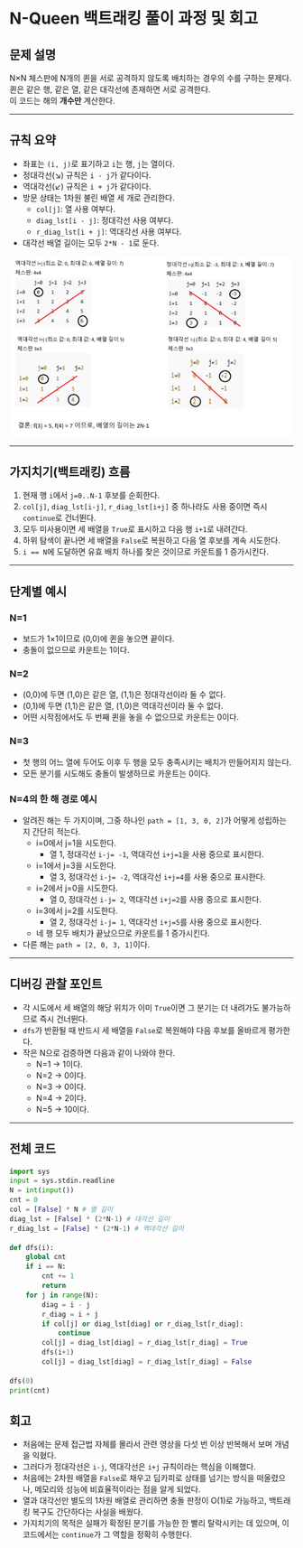 # N-Queen 백트래킹 풀이 과정 및 회고

## 문제 설명
N×N 체스판에 N개의 퀸을 서로 공격하지 않도록 배치하는 경우의 수를 구하는 문제다.  
퀸은 같은 행, 같은 열, 같은 대각선에 존재하면 서로 공격한다.  
이 코드는 해의 **개수만** 계산한다.

---

## 규칙 요약
- 좌표는 `(i, j)`로 표기하고 `i`는 행, `j`는 열이다.
- 정대각선(↘) 규칙은 `i - j`가 같다이다.
- 역대각선(↙) 규칙은 `i + j`가 같다이다.
- 방문 상태는 1차원 불린 배열 세 개로 관리한다.
  - `col[j]`: 열 사용 여부다.
  - `diag_lst[i - j]`: 정대각선 사용 여부다.
  - `r_diag_lst[i + j]`: 역대각선 사용 여부다.
- 대각선 배열 길이는 모두 `2*N - 1`로 둔다.

![alt text](images/image.png)

---

## 가지치기(백트래킹) 흐름
1. 현재 행 `i`에서 `j=0..N-1` 후보를 순회한다.
2. `col[j]`, `diag_lst[i-j]`, `r_diag_lst[i+j]` 중 하나라도 사용 중이면 즉시 `continue`로 건너뛴다.
3. 모두 미사용이면 세 배열을 `True`로 표시하고 다음 행 `i+1`로 내려간다.
4. 하위 탐색이 끝나면 세 배열을 `False`로 복원하고 다음 열 후보를 계속 시도한다.
5. `i == N`에 도달하면 유효 배치 하나를 찾은 것이므로 카운트를 1 증가시킨다.

---

## 단계별 예시

### N=1
- 보드가 1×1이므로 (0,0)에 퀸을 놓으면 끝이다.
- 충돌이 없으므로 카운트는 1이다.

### N=2
- (0,0)에 두면 (1,0)은 같은 열, (1,1)은 정대각선이라 둘 수 없다.
- (0,1)에 두면 (1,1)은 같은 열, (1,0)은 역대각선이라 둘 수 없다.
- 어떤 시작점에서도 두 번째 퀸을 놓을 수 없으므로 카운트는 0이다.

### N=3
- 첫 행의 어느 열에 두어도 이후 두 행을 모두 충족시키는 배치가 만들어지지 않는다.
- 모든 분기를 시도해도 충돌이 발생하므로 카운트는 0이다.

### N=4의 한 해 경로 예시
- 알려진 해는 두 가지이며, 그중 하나인 `path = [1, 3, 0, 2]`가 어떻게 성립하는지 간단히 적는다.
  - i=0에서 j=1을 시도한다.
    - 열 1, 정대각선 `i-j= -1`, 역대각선 `i+j=1`을 사용 중으로 표시한다.
  - i=1에서 j=3을 시도한다.
    - 열 3, 정대각선 `i-j= -2`, 역대각선 `i+j=4`를 사용 중으로 표시한다.
  - i=2에서 j=0을 시도한다.
    - 열 0, 정대각선 `i-j= 2`, 역대각선 `i+j=2`를 사용 중으로 표시한다.
  - i=3에서 j=2를 시도한다.
    - 열 2, 정대각선 `i-j= 1`, 역대각선 `i+j=5`를 사용 중으로 표시한다.
  - 네 행 모두 배치가 끝났으므로 카운트를 1 증가시킨다.
- 다른 해는 `path = [2, 0, 3, 1]`이다.

---

## 디버깅 관찰 포인트
- 각 시도에서 세 배열의 해당 위치가 이미 `True`이면 그 분기는 더 내려가도 불가능하므로 즉시 건너뛴다.
- `dfs`가 반환될 때 반드시 세 배열을 `False`로 복원해야 다음 후보를 올바르게 평가한다.
- 작은 N으로 검증하면 다음과 같이 나와야 한다.
  - N=1 → 1이다.
  - N=2 → 0이다.
  - N=3 → 0이다.
  - N=4 → 2이다.
  - N=5 → 10이다.

---

## 전체 코드

```python
import sys
input = sys.stdin.readline
N = int(input())
cnt = 0
col = [False] * N # 열 길이
diag_lst = [False] * (2*N-1) # 대각선 길이
r_diag_lst = [False] * (2*N-1) # 역대각선 길이

def dfs(i):
    global cnt
    if i == N:
        cnt += 1
        return
    for j in range(N):
        diag = i - j                                                    # 정대각선 규칙
        r_diag = i + j                                                  # 역대각선 규칙 
        if col[j] or diag_lst[diag] or r_diag_lst[r_diag]:              # 셋중에 하나가 참인 경우
            continue                                                    # 건너 뛰기
        col[j] = diag_lst[diag] = r_diag_lst[r_diag] = True             # 방문 체크
        dfs(i+1)
        col[j] = diag_lst[diag] = r_diag_lst[r_diag] = False            # 백트래킹 복구

dfs(0)
print(cnt)
```

## 회고
- 처음에는 문제 접근법 자체를 몰라서 관련 영상을 다섯 번 이상 반복해서 보며 개념을 익혔다.  
- 그러다가 정대각선은 `i-j`, 역대각선은 `i+j` 규칙이라는 핵심을 이해했다.  
- 처음에는 2차원 배열을 `False`로 채우고 딥카피로 상태를 넘기는 방식을 떠올렸으나, 메모리와 성능에 비효율적이라는 점을 알게 되었다.  
- 열과 대각선만 별도의 1차원 배열로 관리하면 충돌 판정이 O(1)로 가능하고, 백트래킹 복구도 간단하다는 사실을 배웠다.  
- 가지치기의 목적은 실패가 확정된 분기를 가능한 한 빨리 탈락시키는 데 있으며, 이 코드에서는 `continue`가 그 역할을 정확히 수행한다.  

